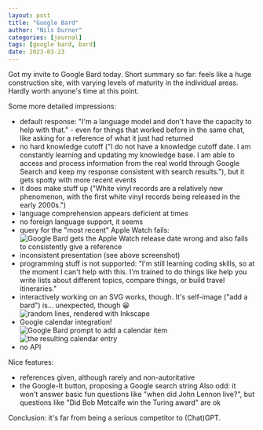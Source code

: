 ```yaml
---
layout: post
title: "Google Bard"
author: "Nils Durner"
categories: [journal]
tags: [google bard, bard]
date: 2023-03-23
---
```


Got my invite to Google Bard today. Short summary so far: feels like a huge construction site, with varying levels of maturity in the individual areas. Hardly worth anyone's time at this point.

Some more detailed impressions:
* default response: "I'm a language model and don't have the capacity to help with that." - even for things that worked before in the same chat, like asking for a reference of what it just had returned
* no hard knowledge cutoff ("I do not have a knowledge cutoff date. I am constantly learning and updating my knowledge base. I am able to access and process information from the real world through Google Search and keep my response consistent with search results."), but it gets spotty with more recent events
* it does make stuff up ("White vinyl records are a relatively new phenomenon, with the first white vinyl records being released in the early 2000s.")
* language comprehension appears deficient at times
* no foreign language support, it seems
* query for the "most recent" Apple Watch fails: ![Google Bard gets the Apple Watch release date wrong and also fails to consistently give a reference](assets/google-bard-apple-watch.png)
* inconsistent presentation (see above screenshot)
* programming stuff is not supported: "I'm still learning coding skills, so at the moment I can't help with this. I'm trained to do things like help you write lists about different topics, compare things, or build travel itineraries."
* interactively working on an SVG works, though. It's self-image ("add a bard") is... unexpected, though 😀 ![random lines, rendered with Inkscape](assets/google-bard-self-portrait.png)
* Google calendar integration! ![Google Bard prompt to add a calendar item](assets/google-bard-schedule-item.png) ![the resulting calendar entry](assets/google-bard-scheduled-item.png)
* no API

Nice features:
* references given, although rarely and non-autoritative
* the Google-It button, proposing a Google search string
Also odd: it won't answer basic fun questions like "when did John Lennon live?", but questions like "Did Bob Metcalfe win the Turing award" are ok

Conclusion: it's far from being a serious competitor to (Chat)GPT.